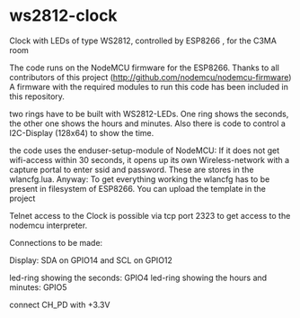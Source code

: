 # ws2812-clock
Clock with LEDs of type WS2812, controlled by ESP8266 , for the C3MA room

The code runs on the NodeMCU firmware for the ESP8266. Thanks to all contributors of this project (http://github.com/nodemcu/nodemcu-firmware)
A firmware with the required modules to run this code has been included in this repository.


two rings have to be built with WS2812-LEDs.
One ring shows the seconds, the other one shows the hours and minutes.
Also there is code to control a I2C-Display (128x64) to show the time.

the code uses the enduser-setup-module of NodeMCU: If it does not get wifi-access within 30 seconds, it opens up its own Wireless-network with a capture portal to enter ssid and password. These are stores in the wlancfg.lua. Anyway: To get everything working the wlancfg has to be present in filesystem of ESP8266. You can upload the template in the project

Telnet access to the Clock is possible via tcp port 2323 to get access to the nodemcu interpreter.

Connections to be made:

Display: SDA on GPIO14 and SCL on GPIO12

led-ring showing the seconds: GPIO4
led-ring showing the hours and minutes: GPIO5

connect CH_PD with +3.3V


